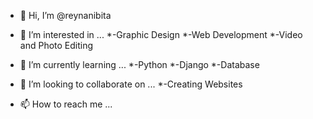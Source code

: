 - 👋 Hi, I’m @reynanibita

- 👀 I’m interested in ...
     *-Graphic Design
     *-Web Development
     *-Video and Photo Editing
     
- 🌱 I’m currently learning ...
     *-Python
     *-Django
     *-Database
     
- 💞️ I’m looking to collaborate on ...
     *-Creating Websites
     
- 📫 How to reach me ...

<!---
reynanibita/reynanibita is a ✨ special ✨ repository because its `README.md` (this file) appears on your GitHub profile.
You can click the Preview link to take a look at your changes.
--->

